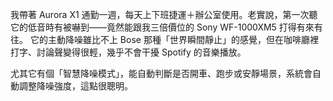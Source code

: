 我帶著 Aurora X1 通勤一週，每天上下班捷運＋辦公室使用。老實說，第一次聽它的低音時有被嚇到——竟然能跟我三倍價位的 Sony WF-1000XM5 打得有來有往。
它的主動降噪雖比不上 Bose 那種「世界瞬間靜止」的感覺，但在咖啡廳裡打字、討論聲變得很輕，幾乎不會干擾 Spotify 的音樂播放。

尤其它有個「智慧降噪模式」，能自動判斷是否開車、跑步或安靜場景，系統會自動調整降噪強度，這點很聰明。